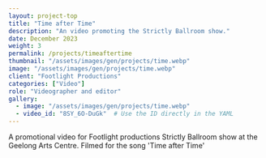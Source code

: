 ```yaml
---
layout: project-top
title: "Time after Time"
description: "An video promoting the Strictly Ballroom show."
date: December 2023
weight: 3
permalink: /projects/timeaftertime
thumbnail: "/assets/images/gen/projects/time.webp"
image: "/assets/images/gen/projects/time.webp"
client: "Footlight Productions"
categories: ["Video"]
role: "Videographer and editor"
gallery:
  - image: "/assets/images/gen/projects/time.webp"
  - video_id: "8SY_6O-DuGk"  # Use the ID directly in the YAML
---
```


A promotional video for Footlight productions Strictly Ballroom show at the Geelong Arts Centre. Filmed for the song 'Time after Time'
